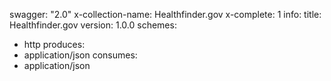 swagger: "2.0"
x-collection-name: Healthfinder.gov
x-complete: 1
info:
  title: Healthfinder.gov
  version: 1.0.0
schemes:
- http
produces:
- application/json
consumes:
- application/json